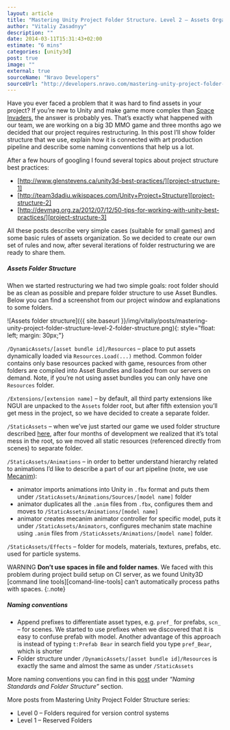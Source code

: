 ```yaml
---
layout: article
title: "Mastering Unity Project Folder Structure. Level 2 – Assets Organization"
author: "Vitaliy Zasadnyy"
description: ""
date: 2014-03-11T15:31:43+02:00
estimate: "6 mins"
categories: [unity3d]
post: true
image: ""
external: true
sourceName: "Nravo Developers"
sourceUrl: "http://developers.nravo.com/mastering-unity-project-folder-structure-level-2-assets-organization"
---
```


<!-- [Organized folders]({{ site.baseurl }}/img/vitaliy/posts/mastering-unity-project-folder-structure-level-2-hero.jpg) -->

Have you ever faced a problem that it was hard to find assets in your project? If you’re new to Unity and make game more complex than [Space Invaders][space-invanders], the answer is probably yes. That’s exactly what happened with our team, we are working on a big 3D MMO game and three months ago we decided that our project requires restructuring. In this post I’ll show folder structure that we use, explain how it is connected with art production pipeline and describe some naming conventions that help us a lot.
 

After a few hours of googling I found several topics about project structure best practices:

- [http://www.glenstevens.ca/unity3d-best-practices/][project-structure-1]
- [http://team3dadiu.wikispaces.com/Unity+Project+Structure][project-structure-2]
- [http://devmag.org.za/2012/07/12/50-tips-for-working-with-unity-best-practices/][project-structure-3]
 
All these posts describe very simple cases (suitable for small games) and some basic rules of assets organization. So we decided to create our own set of rules and now, after several iterations of folder restructuring we are ready to share them.
 

##### Assets Folder Structure
 
When we started restructuring we had two simple goals: root folder should be as clean as possible and prepare folder structure to use Asset Bundles. Below you can find a screenshot from our project window and explanations to some folders.
 
 ![Assets folder structure]({{ site.baseurl }}/img/vitaliy/posts/mastering-unity-project-folder-structure-level-2-folder-structure.png){: style="float: left; margin: 30px;"}

`/DynamicAssets/[asset bundle id]/Resources` – place to put assets dynamically loaded via `Resources.Load(...)` method. Common folder contains only base resources packed with game, resources from other folders are compiled into Asset Bundles and loaded from our servers on demand. Note, if you’re not using asset bundles you can only have one `Resources` folder.
 

`/Extensions/[extension name]` – by default, all third party extensions like NGUI are unpacked to the `Assets` folder root, but after fifth extension you’ll get mess in the project, so we have decided to create a separate folder.
 

`/StaticAssets` – when we’ve just started our game we used folder structure described [here](http://devmag.org.za/2012/07/12/50-tips-for-working-with-unity-best-practices/), after four months of development we realized that it’s total mess in the root, so we moved all static resources (referenced directly from scenes) to separate folder.
 
`/StaticAssets/Animations` – in order to better understand hierarchy related to animations I’d like to describe a part of our art pipeline (note, we use [Mecanim](https://docs.unity3d.com/Documentation/Manual/MecanimAnimationSystem.html)):

- animator imports animations into Unity in `.fbx` format and puts them under `/StaticAssets/Animations/Sources/[model name]` folder
- animator duplicates all the `.anim` files from `.fbx`, configures them and moves to `/StaticAssets/Animations/[model name]`
- animator creates mecanim animator controller for specific model, puts it under `/StaticAssets/Animators`, configures mechanim state machine using `.anim` files from `/StaticAssets/Animations/[model name]` folder.
 

`/StaticAssets/Effects` – folder for models, materials, textures, prefabs, etc. used for particle systems.


WARNING
**Don’t use spaces in file and folder names**. We faced with this problem during project build setup on CI server, as we found Unity3D [command line tools][comand-line-tools] can’t automatically process paths with spaces.
{:.note}
 


##### Naming conventions
 
- Append prefixes to differentiate asset types, e.g. `pref_` for prefabs, `scn_` – for scenes. We started to use prefixes when we discovered that it is easy to confuse prefab with model. Another advantage of this approach is instead of typing `t:Prefab Bear` in search field you type `pref_Bear`, which is shorter
- Folder structure under `/DynamicAssets/[asset bundle id]/Resources` is exactly the same and almost the same as under `/StaticAssets`
 

More naming conventions you can find in this [post][naming-convention-post] under *“Naming Standards and Folder Structure”* section.
 
 
More posts from Mastering Unity Project Folder Structure series:

- Level 0 – Folders required for version control systems
- Level 1 – Reserved Folders

[space-invanders]: https://www.google.com/search?q=Space+Invaders&oq=Space+Invaders
[project-structure-1]: http://www.glenstevens.ca/unity3d-best-practices/
[project-structure-2]: http://team3dadiu.wikispaces.com/Unity+Project+Structure 
[project-structure-3]: http://devmag.org.za/2012/07/12/50-tips-for-working-with-unity-best-practices/
[command-line-tools]: https://docs.unity3d.com/Documentation/Manual/CommandLineArguments.html
[naming-convention-post]: http://www.glenstevens.ca/unity3d-best-practices/